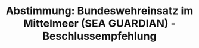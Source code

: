 ---
abstimmung:
  abstimmung: 2
  bundestagssitzung: 214
  legislaturperiode: 19
categories:
- Todo
data:
- title: Abstimmungsergebnis 20210303_2-data.pdf
  url: /res/2021-btw/abstimmungsergebnisse/20210303_2-data.pdf
- title: Abstimmungsergebnis 20210303_2_xls-data.xlsx
  url: /res/2021-btw/abstimmungsergebnisse/20210303_2_xls-data.xlsx
- title: Abstimmungsergebnis 20210303_2_xls-data.csv
  url: /res/2021-btw/abstimmungsergebnisse/csv/20210303_2_xls-data.csv
ergebnis:
  afd:
    enthaltung: 0
    gesamt: 88
    ja: 0
    nein: 77
    nichtabgegeben: 11
    ungueltig: 0
  bü90/gr:
    enthaltung: 0
    gesamt: 67
    ja: 2
    nein: 61
    nichtabgegeben: 4
    ungueltig: 0
  cdu/csu:
    enthaltung: 0
    gesamt: 246
    ja: 226
    nein: 0
    nichtabgegeben: 20
    ungueltig: 0
  die linke.:
    enthaltung: 0
    gesamt: 69
    ja: 0
    nein: 53
    nichtabgegeben: 16
    ungueltig: 0
  fdp:
    enthaltung: 0
    gesamt: 80
    ja: 74
    nein: 0
    nichtabgegeben: 6
    ungueltig: 0
  file: 20210303_2_xls-data.xlsx
  fraktionslos:
    enthaltung: 1
    gesamt: 7
    ja: 0
    nein: 4
    nichtabgegeben: 2
    ungueltig: 0
  spd:
    enthaltung: 1
    gesamt: 152
    ja: 135
    nein: 3
    nichtabgegeben: 13
    ungueltig: 0
layout: abstimmung
links:
- title: Link zu bundestag.de
  url: https://www.bundestag.de/parlament/plenum/abstimmung/abstimmung?id=715
preview: 'Deutscher Bundestag


  214. Sitzung des Deutschen Bundestages

  am Mittwoch, 3. März 2021


  Endgültiges Ergebnis der Namentlichen Abstimmung Nr. 2


  Beschlussempfehlung des Auswärtigen Ausschusses (3. Ausschuss)

  zu dem Antrag der Bundesregierung

  Fortsetzung der Beteiligung bewaffneter deutscher Streitkräfte an der NATO-geführten

  Maritimen Sicherheitsoperation SEA-GUARDIAN im Mittelmeer

  Drs. 19/26558 und 19/27016'
tags:
- Todo
title: 'Abstimmung: Bundeswehreinsatz im Mittelmeer (SEA GUARDIAN) - Beschlussempfehlung'
---